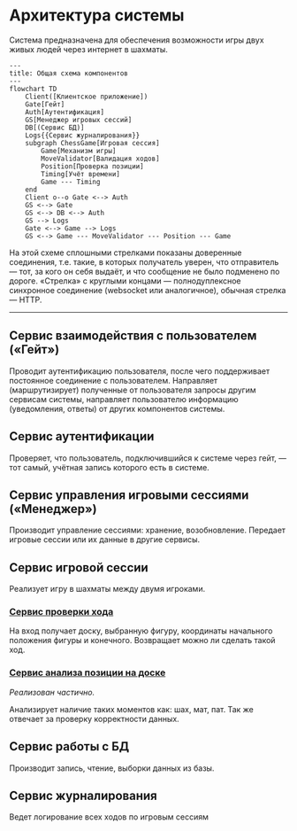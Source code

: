 # Архитектура системы
Система предназначена для обеспечения возможности игры двух живых людей через интернет в шахматы.

```mermaid
---
title: Общая схема компонентов
---
flowchart TD
    Client([Клиентское приложение])
    Gate[Гейт]
    Auth[Аутентификация]
    GS[Менеджер игровых сессий]
    DB[(Сервис БД)]
    Logs{{Сервис журналирования}}
    subgraph ChessGame[Игровая сессия]
        Game[Механизм игры]
        MoveValidator[Валидация ходов]
        Position[Проверка позиции]
        Timing[Учёт времени]
        Game --- Timing
    end
    Client o--o Gate <--> Auth 
    GS <--> Gate
    GS <--> DB <--> Auth
    GS --> Logs
    Gate <--> Game --> Logs
    GS <--> Game --- MoveValidator --- Position --- Game
```

На этой схеме сплошными стрелками показаны доверенные соединения, т.е. такие, в которых получатель уверен, что отправитель — тот, за кого он себя выдаёт, и что сообщение не было подменено по дороге. «Стрелка» с круглыми концами — полнодуплексное синхронное соединение (websocket или аналогичное), обычная стрелка — HTTP.

---

## Сервис взаимодействия с пользователем («Гейт»)

Проводит аутентификацию пользователя, после чего поддерживает постоянное соединение с пользователем. Направляет (маршрутизирует) полученные от пользователя запросы другим сервисам системы, направляет пользователю информацию (уведомления, ответы) от других компонентов системы.

## Сервис аутентификации

Проверяет, что пользователь, подключившийся к системе через гейт, — тот самый, учётная запись которого есть в системе.

## Сервис управления игровыми сессиями («Менеджер»)

Производит управление сессиями: хранение, возобновление. Передает игровые сессии или их данные в другие сервисы.

## Сервис игровой сессии

Реализует игру в шахматы между двумя игроками.

### [Сервис проверки хода](validation.md)

На вход получает доску, выбранную фигуру, координаты начального положения фигуры и конечного. Возвращает можно ли сделать такой ход.

### [Сервис анализа позиции на доске](board_validation.md)

*Реализован частично.*

Анализирует наличие таких моментов как: шах, мат, пат. Так же отвечает за проверку корректности данных.

## Сервис работы с БД

Производит запись, чтение, выборки данных из базы.

## Сервис журналирования

Ведет логирование всех ходов по игровым сессиям
